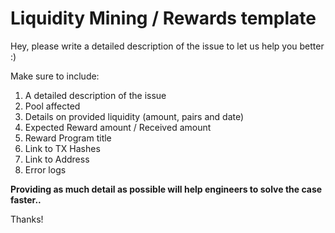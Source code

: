 # Liquidity Mining / Rewards template

Hey, please write a detailed description of the issue to let us help you better :)

Make sure to include:

1) A detailed description of the issue
2) Pool affected
3) Details on provided liquidity (amount, pairs and date)
4) Expected Reward amount / Received amount
5) Reward Program title
6) Link to TX Hashes
7) Link to Address
8) Error logs

**Providing as much detail as possible will help engineers to solve the case faster..**

Thanks!
